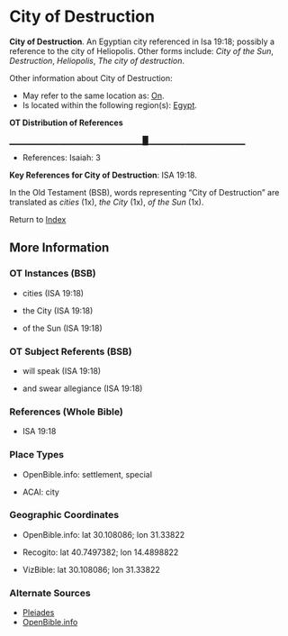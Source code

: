 # City of Destruction
**City of Destruction**. 
An Egyptian city referenced in Isa 19:18; possibly a reference to the city of Heliopolis. 
Other forms include: 
*City of the Sun*, *Destruction*, *Heliopolis*, *The city of destruction*. 




Other information about City of Destruction:


* May refer to the same location as: 
[On](On.md). 
* Is located within the following region(s): 
[Egypt](Egypt.md). 


**OT Distribution of References**

▁▁▁▁▁▁▁▁▁▁▁▁▁▁▁▁▁▁▁▁▁▁█▁▁▁▁▁▁▁▁▁▁▁▁▁▁▁▁
* References: Isaiah: 3



**Key References for City of Destruction**: 
ISA 19:18. 


In the Old Testament (BSB), words representing “City of Destruction” are translated as 
*cities* (1x), *the City* (1x), *of the Sun* (1x). 




Return to [Index](00-Index.md)

## More Information

### OT Instances (BSB)

* cities (ISA 19:18)

* the City (ISA 19:18)

* of the Sun (ISA 19:18)



### OT Subject Referents (BSB)

* will speak (ISA 19:18)

* and swear allegiance (ISA 19:18)



### References (Whole Bible)

* ISA 19:18


### Place Types

* OpenBible.info: settlement, special

* ACAI: city



### Geographic Coordinates

* OpenBible.info: lat 30.108086; lon 31.33822

* Recogito: lat 40.7497382; lon 14.4898822

* VizBible: lat 30.108086; lon 31.33822



### Alternate Sources

* [Pleiades](http://pleiades.stoa.org/places/690549463)
* [OpenBible.info](https://www.openbible.info/geo/ancient/adca4b1)



